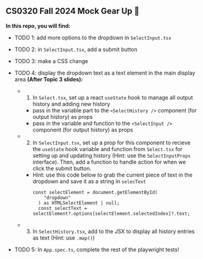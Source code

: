 ## CS0320 Fall 2024 Mock Gear Up 🍁

**In this repo, you will find:**

- TODO 1: add more options to the dropdown in `SelectInput.tsx`
- TODO 2: in `SelectInput.tsx`, add a submit button
- TODO 3: make a CSS change
- TODO 4: display the dropdown text as a text element in the main display area **(After Topic 3 slides):**

  - 1. In `Select.tsx`, set up a react `useState` hook to manage all output history and adding new history

    - pass in the variable part to the `<SelectHistory />` component (for output history) as props
    - pass in the variable and function to the `<SelectInput />` component (for output history) as props

  - 2. In `SelectInput.tsx`, set up a prop for this component to recieve the `useState` hook variable and function from `Select.tsx` for setting up and updating history (Hint: use the `SelectInputProps` interface). Then, add a function to handle action for when we click the submit button.

    - Hint: use this code below to grab the current piece of text in the dropdown and save it as a string in `selecText`
      ```
      const selectElement = document.getElementById(
          "dropdown"
        ) as HTMLSelectElement | null;
        const selectText = selectElement?.options[selectElement.selectedIndex]?.text;
      ```

  - 3. In `SelectHistory.tsx`, add to the JSX to display all history entries as text (Hint: use `.map()`)

- TODO 5: In `App.spec.ts`, complete the rest of the playwright tests!
